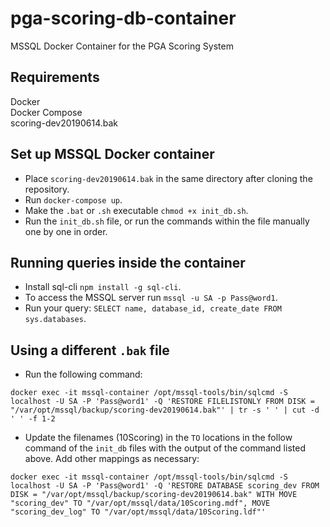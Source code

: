 # pga-scoring-db-container
MSSQL Docker Container for the PGA Scoring System

## Requirements
Docker  
Docker Compose  
scoring-dev20190614.bak  

## Set up MSSQL Docker container
* Place `scoring-dev20190614.bak` in the same directory after cloning the repository.
* Run `docker-compose up`.
* Make the `.bat` or `.sh` executable `chmod +x init_db.sh`.
* Run the `init_db.sh` file, or run the commands within the file manually one by one in order.

## Running queries inside the container
* Install sql-cli `npm install -g sql-cli`.
* To access the MSSQL server run `mssql -u SA -p Pass@word1`.
* Run your query: `SELECT name, database_id, create_date FROM sys.databases`.

## Using a different `.bak` file
* Run the following command:  
```shell
docker exec -it mssql-container /opt/mssql-tools/bin/sqlcmd -S localhost -U SA -P 'Pass@word1' -Q 'RESTORE FILELISTONLY FROM DISK = "/var/opt/mssql/backup/scoring-dev20190614.bak"' | tr -s ' ' | cut -d ' ' -f 1-2
```
* Update the filenames (10Scoring) in the `TO` locations in the follow command of the `init_db` files with the output of the command listed above. Add other mappings as necessary:  
```shell
docker exec -it mssql-container /opt/mssql-tools/bin/sqlcmd -S localhost -U SA -P 'Pass@word1' -Q 'RESTORE DATABASE scoring_dev FROM DISK = "/var/opt/mssql/backup/scoring-dev20190614.bak" WITH MOVE "scoring_dev" TO "/var/opt/mssql/data/10Scoring.mdf", MOVE "scoring_dev_log" TO "/var/opt/mssql/data/10Scoring.ldf"'
```